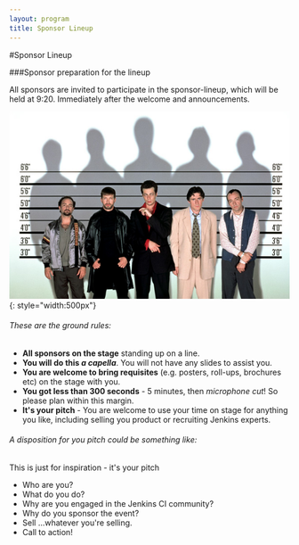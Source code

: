 ```yaml
---
layout: program
title: Sponsor Lineup
---
```

#Sponsor Lineup
 
###Sponsor preparation for the lineup

All sponsors are invited to participate in the sponsor-lineup, which will be held at 9:20. Immediately after the welcome and announcements.

<img class="stdcenter" src="/images/The_usual_suspects_630x420.jpg" />{: style="width:500px"}

###### These are the ground rules:

* **All sponsors on the stage**  standing up on a line.
* **You will do this _a capella_**. You will not have any slides to assist you.
* **You are welcome to bring requisites** (e.g. posters, roll-ups, brochures etc) on the stage with you.
* **You got less than 300 seconds** - 5 minutes, then _microphone cut_! So please plan within this margin.
* **It's your pitch** - You are welcome to use your time on stage for anything you like, including selling you product or recruiting Jenkins experts.


###### A disposition for you pitch could be something like:

This is just for inspiration - it's your pitch

* Who are you?
* What do you do?
* Why are you engaged in the Jenkins CI community?
* Why do you sponsor the event?
* Sell ...whatever you're selling.
* Call to action!



